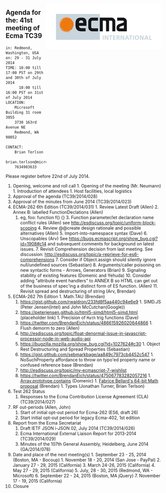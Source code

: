 <img src="../images/Ecma_RVB-003.jpg"
     align="right" alt="" />

## Agenda for the: 41st meeting of Ecma TC39

    in: Redmond, Washington, USA
    on: 29 - 31 July 2014
    TIME: 10:00 till 17:00 PST on 29th and 30th of July 2014
          10:00 till 16:00 PST on 31st of July 2014
    LOCATION:
        Microsoft Building 31 room 3055
        3730 163rd Avenue NE
        Redmond, WA 98052

    CONTACT:
        Brian Terlson
        brian.terlson@microsoft.com
        7634983633
        
Please register before 22nd of July 2014.

  1. Opening, welcome and roll call
    1. Opening of the meeting (Mr. Neumann)
    1. Introduction of attendees
    1. Host facilities, local logistics
  1. Approval of the agenda (TC39/2014/028)
  1. Approval of the minutes from June 2014 (TC39/2014/023)
  1. ECMA-262 6th Edition (TC39/2014/031)
    1. Review Latest Draft (Allen)
    2. Annex B: labelled FunctionDeclations (Allen)
      1. eg, foo: function f() {}
    3. Function parameter/let declaration name conflict rules (Allen) see http://esdiscuss.org/topic/uniform-block-scoping 
    4. Review @@create design rationale and possible alternatives (Allen)
    5. Import-into-namespace syntax (Dave)
    6. Unscopables (Arv)  See https://bugs.ecmascript.org/show_bug.cgi?id=1908#c14 and subsequent comments for background on latest issues.
    7. Revisit Comprehension decision from last meeting.  See discussion: http://esdiscuss.org/topic/a-reprieve-for-es6-comprehensions 
    7. Consider if Object.assign should silently ignore null/undefined sources (Sebastian)
    8. Arguments/caller poisoning on new syntactic forms - Arrows, Generators (Brian)
    9. Signaling stability of existing features (Domenic and Yehuda)
    10. Consider adding "attribute event handlers" to ANNEX B so HTML can get out of the business of spec'ing a distinct form of ES function. (Allen)
    11. Revisit spread and destructuring of string (Arv, Brendan)
  1. ECMA-262 7th Edition
    1. Math.TAU (Brendan) 
      1. https://gist.github.com/rwaldron/233fd8f5aa440c94e6e9
    1. SIMD.JS (Peter Jensen(Intel) and John McCutchan(Google))
      1. https://peterjensen.github.io/html5-simd/html5-simd.html (placeholder link)
    1. Precision of `Math` trig functions (Dave)
      1. https://twitter.com/BrendanEich/status/486615926020644866
    1. Flush demorm to zero (Allen)
      2. http://esdiscuss.org/topic/float-denormal-issue-in-javascript-processor-node-in-web-audio-api
      3. https://bugzilla.mozilla.org/show_bug.cgi?id=1027624#c30
    1. Object Rest Destructuring and Spread Properties (Sebastian)
      1. https://gist.github.com/sebmarkbage/aa849c7973cb4452c547
    1. NoSuchProperty affordance to throw on typo'ed property name or confused reference base (Brendan)
      1. http://esdiscuss.org/topic/my-ecmascript-7-wishlist
      2. https://twitter.com/BrendanEich/status/475067783282057216
    1. [Array.prototype.contains](https://github.com/domenic/Array.prototype.contains/) (Domenic)
    1. [Fabrice Bellard's 64-bit Math proposal](http://esdiscuss.org/topic/efficient-64-bit-arithmetic) (Brendan)
    1. Types (Jonathan Turner, Brian Terlson)
  1. Test 262 Status
     1. Responses to the Ecma Contribution License Agreement (CLA) (TC39/2014/027)    
  1. RF out-periods (Allen, John)
     1. Start of initial opt-out period for Ecma-262 (ES6, draft 26)
     2. Start initial opt-out period for legacy Ecma-402, 1st edition
  1. Report from the Ecma Secretariat
     1. Draft IETF JSON i-JSON 02, July 2014 (TC39/2014/026)
     2. Ecma International External Liaison Report for 2013-2014 (TC39/2014/029)
     3. Minutes of the 107th General Assembly, Heidelberg, June 2014 (GA/2014/078)
  1. Date and place of the next meeting(s)
    1. September 23 - 25, 2014 (Boston, MA - Bocoup)
    1. November 18 - 20, 2014 (San Jose - PayPal)
    2. January 27 - 29, 2015 (California)
    3. March 24-26, 2015 (California)
    4. May 27 - 29, 2015 (California)
    5. July, 28 - 30, 2015 (Redmond, WA - Microsoft)
    6. September 22  - 24, 2015 (Boston, MA jQuery)
    7. November 17 - 19, 2015 (California)
  1.  Closure
